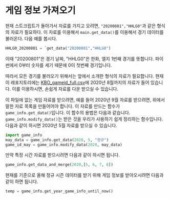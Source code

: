 # 게임 정보 가져오기

현재 스트크립트가 돌아가서 자료를 가지고 오려면, `"20200801","HHLG0"`과 같은 형식의 자료가 필요하다. 이 자료를 이용해서 `main.get_data()`를 이용해서 경기 데이터를 불러온다. 다음 예를 봅시다.

```python
HHLG0_20200801 = `get_data("20200801","HHLG0")
```

이때 "20200801"은 경기 날짜, "HHLG0"은 한화, 엘지 1번째 경기를 뜻합니다. 파이썬에서 0부터 숫자를 세기 때문에 0이 첫번째 경기입니다.

따라서 모든 경기를 불러오기 위해서는 앞에서 소개한 형식의 자료가 필요합니다. 현재 이 레포지토리에는 [KBO_gameid_full.csv](https://github.com/LOPES-HUFS/Data_Wrangling_for_KBO/blob/master/data/KBO_gameid_full.csv)에 2020년 8월까지의 자료가 들어 있습니다. 이를 이용하시면, 손쉽게 자료를 다운 받으실 수 있습니다.

이 파일에 없는 게임 자료를 받으려면, 예를 들어 2020년 9월 자료를 받으려면, 위에서 말한 자료 목록을 만들어어야 합니다. 이 자료를 만드는 함수가 `game_info.get_data()`입니다. 이 함수의 용법은 다음과 같습니다. `game_info.modify_data()`는 받은 것을 우리가 사용하기 쉽게 정리하는 함수입니다. 다음과 같이 하시면 2020년 5월 자료를 받으실 수 있습니다.

```python
import game_info
may_data = game_info.get_data(2020, 5, "정규")
game_id_may = game_info.modify_data(2020, may_data)
```

만약 특정 시간 자료를 받으시려면 다음과 같이 하시면 됩니다.

```python
game_info.get_data_and_merge(2020,[5, 6, 7, 8])
```

현재를 기준으로 올해 정규 시즌 데이터를 받기 위해 게임 정보를 받아오시려면 다음과 같이 하면 됩니다.

```python
temp = game_info.get_year_game_info_until_now()
```
